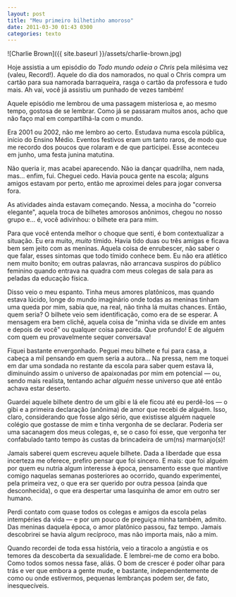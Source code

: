 ```yaml
---
layout: post
title: "Meu primeiro bilhetinho amoroso"
date: 2011-03-30 01:43 0300
categories: texto
---
```

![Charlie Brown]({{ site.baseurl }}/assets/charlie-brown.jpg)

Hoje assistia a um episódio do _Todo mundo odeia o Chris_ pela milésima vez (valeu, Record!). Aquele do dia dos namorados, no qual o Chris compra um cartão para sua namorada barraqueira, rasga o cartão da professora e tudo mais. Ah vai, você já assistiu um punhado de vezes também!

Aquele episódio me lembrou de uma passagem misteriosa e, ao mesmo tempo, gostosa de se lembrar. Como já se passaram muitos anos, acho que não faço mal em compartilhá-la com o mundo.

Era 2001 ou 2002, não me lembro ao certo. Estudava numa escola pública, início do Ensino Médio. Eventos festivos eram um tanto raros, de modo que me recordo dos poucos que rolaram e de que participei. Esse aconteceu em junho, uma festa junina matutina.

Não queria ir, mas acabei aparecendo. Não ia dançar quadrilha, nem nada, mas… enfim, fui. Cheguei cedo. Havia pouca gente na escola; alguns amigos estavam por perto, então me aproximei deles para jogar conversa fora.

As atividades ainda estavam começando. Nessa, a mocinha do "correio elegante", aquela troca de bilhetes amorosos anônimos, chegou no nosso grupo e… é, você adivinhou: o bilhete era para mim.

Para que você entenda melhor o choque que senti, é bom contextualizar a situação. Eu era muito, _muito_ tímido. Havia tido duas ou três amigas e ficava bem sem jeito com as meninas. Aquela coisa de enrubescer, não saber o que falar, esses sintomas que todo tímido conhece bem. Eu não era atlético nem muito bonito; em outras palavras, não arrancava suspiros do público feminino quando entrava na quadra com meus colegas de sala para as peladas da educação física.

Disso veio o meu espanto. Tinha meus amores platônicos, mas quando estava lúcido, longe do mundo imaginário onde todas as meninas tinham uma queda por mim, sabia que, na real, não tinha lá muitas chances. Então, quem seria? O bilhete veio sem identificação, como era de se esperar. A mensagem era bem clichê, aquela coisa de "minha vida se divide em antes e depois de você" ou qualquer coisa parecida. Que profundo! E de alguém com quem eu provavelmente sequer conversava!

Fiquei bastante envergonhado. Peguei meu bilhete e fui para casa, a cabeça a mil pensando em quem seria a autora… Na pressa, nem me toquei em dar uma sondada no restante da escola para saber quem estava lá, diminuindo assim o universo de apaixonadas por mim em potencial — ou, sendo mais realista, tentando achar _alguém_ nesse universo que até então achava estar deserto.

Guardei aquele bilhete dentro de um gibi e lá ele ficou até eu perdê-los — o gibi e a primeira declaração (anônima) de amor que recebi de alguém. Isso, claro, considerando que fosse algo sério, que existisse alguém naquele colégio que gostasse de mim e tinha vergonha de se declarar. Poderia ser uma sacanagem dos meus colegas, e, se o caso foi esse, que vergonha ter confabulado tanto tempo às custas da brincadeira de um(ns) marmanjo(s)!

Jamais saberei quem escreveu aquele bilhete. Dada a liberdade que essa incerteza me oferece, prefiro pensar que foi sincero. E mais: que foi alguém por quem eu nutria algum interesse à época, pensamento esse que mantive comigo naquelas semanas posteriores ao ocorrido, quando experimentei, pela primeira vez, o que era ser querido por outra pessoa (ainda que desconhecida), o que era despertar uma lasquinha de amor em outro ser humano.

Perdi contato com quase todos os colegas e amigos da escola pelas intempéries da vida — e por um pouco de preguiça minha também, admito. Das meninas daquela época, o amor platônico passou, faz tempo. Jamais descobrirei se havia algum recíproco, mas não importa mais, não a mim.

Quando recordei de toda essa história, veio a tiracolo a angústia e os temores da descoberta da sexualidade. E lembrei-me de como era bobo. Como todos somos nessa fase, aliás. O bom de crescer é poder olhar para trás e ver que embora a gente mude, e bastante, independentemente de como ou onde estivermos, pequenas lembranças podem ser, de fato, inesquecíveis.
